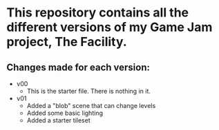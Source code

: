 
# This repository contains all the different versions of my Game Jam project, **The Facility**.  

## Changes made for each version:   

- v00
    - This is the starter file. There is nothing in it.
- v01
    - Added a "blob" scene that can change levels
    - Added some basic lighting
    - Added a starter tileset
